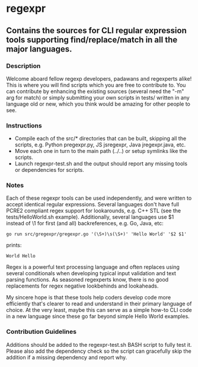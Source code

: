 # regexpr

## Contains the sources for CLI regular expression tools supporting find/replace/match in all the major languages.

### Description

Welcome aboard fellow regexp developers, padawans and regexperts alike! This is where you will find scripts which you are free to contribute to.
You can contribute by enhancing the existing sources (several need the "-m" arg for match) or simply submitting your own scripts in tests/ written in any language old or new, which you think would be amazing for other people to see.

### Instructions

- Compile each of the src/* directories that can be built, skipping all the scripts, e.g. Python pregexpr.py, JS jsregexpr, Java jregexpr.java, etc.
- Move each one in turn to the main path (../..) or setup symlinks like the scripts.
- Launch regexpr-test.sh and the output should report any missing tools or dependencies for scripts.

### Notes

Each of these regexpr tools can be used independently, and were written to accept identical regular expressions.
Several languages don't have full PCRE2 compliant regex support for lookarounds, e.g. C++ STL (see the tests/HelloWorld.sh example).
Additionally, several languages use $1 instead of \1 for first (and all) backreferences, e.g. Go, Java, etc:
```
go run src/gregexpr/gregexpr.go '(\S+)\s(\S+)' 'Hello World' '$2 $1'
```
prints:
```
World Hello
```

Regex is a powerful text processing language and often replaces using several conditionals when developing typical input validation and text parsing functions.
As seasoned regexperts know, there is no good replacements for regex negative lookbehinds and lookaheads.

My sincere hope is that these tools help coders develop code more efficiently that's clearer to read and understand in their primary language of choice.
At the very least, maybe this can serve as a simple how-to CLI code in a new language since these go far beyond simple Hello World examples.

### Contribution Guidelines

Additions should be added to the regexpr-test.sh BASH script to fully test it.
Please also add the dependency check so the script can gracefully skip the addition if a missing dependency and report why.
